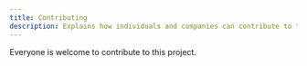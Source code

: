```yaml
---
title: Contributing
description: Explains how individuals and companies can contribute to this project.
---
```


Everyone is welcome to contribute to this project. 
